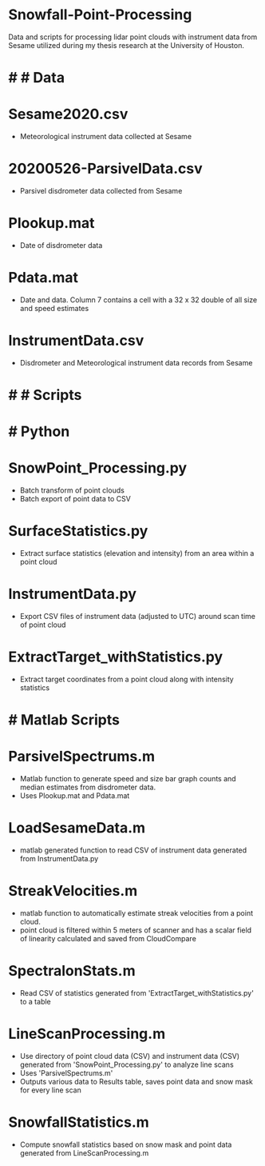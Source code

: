 # Snowfall-Point-Processing
Data and scripts for processing lidar point clouds with instrument data from Sesame utilized during my thesis research at the University of Houston.

# # # Data

# Sesame2020.csv
- Meteorological instrument data collected at Sesame

# 20200526-ParsivelData.csv
- Parsivel disdrometer data collected from Sesame

# Plookup.mat
- Date of disdrometer data

# Pdata.mat
- Date and data. Column 7 contains a cell with a 32 x 32 double of all size and speed estimates

# InstrumentData.csv
- Disdrometer and Meteorological instrument data records from Sesame



# # # Scripts

# # Python

# SnowPoint_Processing.py
- Batch transform of point clouds
- Batch export of point data to CSV

# SurfaceStatistics.py
- Extract surface statistics (elevation and intensity) from an area within a point cloud

# InstrumentData.py
- Export CSV files of instrument data (adjusted to UTC) around scan time of point cloud

# ExtractTarget_withStatistics.py
- Extract target coordinates from a point cloud along with intensity statistics



# # Matlab Scripts

# ParsivelSpectrums.m
- Matlab function to generate speed and size bar graph counts and median estimates from disdrometer data. 
- Uses Plookup.mat and Pdata.mat 

# LoadSesameData.m
- matlab generated function to read CSV of instrument data generated from InstrumentData.py

# StreakVelocities.m
- matlab function to automatically estimate streak velocities from a point cloud.
- point cloud is filtered within 5 meters of scanner and has a scalar field of linearity calculated and saved from CloudCompare

# SpectralonStats.m
- Read CSV of statistics generated from 'ExtractTarget_withStatistics.py' to a table

# LineScanProcessing.m
- Use directory of point cloud data (CSV) and instrument data (CSV) generated from 'SnowPoint_Processing.py' to analyze line scans
- Uses 'ParsivelSpectrums.m'
- Outputs various data to Results table, saves point data and snow mask for every line scan

# SnowfallStatistics.m
- Compute snowfall statistics based on snow mask and point data generated from LineScanProcessing.m

